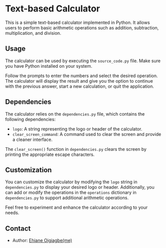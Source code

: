 # Text-based Calculator

This is a simple text-based calculator implemented in Python. It allows users to perform basic arithmetic operations such as addition, subtraction, multiplication, and division.

## Usage

The calculator can be used by executing the `source_code.py` file. Make sure you have Python installed on your system.


Follow the prompts to enter the numbers and select the desired operation. The calculator will display the result and give you the option to continue with the previous answer, start a new calculation, or quit the application.

## Dependencies

The calculator relies on the `dependencies.py` file, which contains the following dependencies:

- `logo`: A string representing the logo or header of the calculator.
- `clear_screen_command`: A command used to clear the screen and provide a cleaner interface.

The `clear_screen()` function in `dependencies.py` clears the screen by printing the appropriate escape characters.

## Customization

You can customize the calculator by modifying the `logo` string in `dependencies.py` to display your desired logo or header. Additionally, you can add or modify the operations in the `operations` dictionary in `dependencies.py` to support additional arithmetic operations.

Feel free to experiment and enhance the calculator according to your needs.

## Contact
- Author: [Ehiane Oigiagbe(me)](https://github.com/ehiane)
